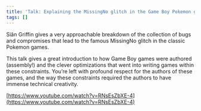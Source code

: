```yaml
---
title: 'Talk: Explaining the MissingNo glitch in the Game Boy Pokemon games'
tags: []
---
```

Siân Griffin gives a very approachable breakdown of the collection of bugs and compromises that lead to the famous MissingNo glitch in the classic Pokemon games.


This talk gives a great introduction to how Game Boy games were authored (assembly!) and the clever optimizations that went into writing games within these constraints. You’re left with profound respect for the authors of these games, and the way these constraints required the authors to have immense technical creativity.


 [https://www.youtube.com/watch?v=RNsEsZbXE-4](https://www.youtube.com/watch?v=RNsEsZbXE-4)

